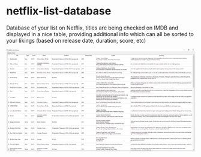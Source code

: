 # netflix-list-database
Database of your list on Netflix, titles are being checked on IMDB and displayed in a nice table, providing additional info which can all be sorted to your likings (based on release date, duration, score, etc)

![Screenshot](Screenshot.png)
